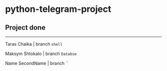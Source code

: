 # python-telegram-project
## Project done
---
Taras Chaika | branch `shell`

Maksym Shtokalo  | branch `Databse`

Name SecondName | branch ``

